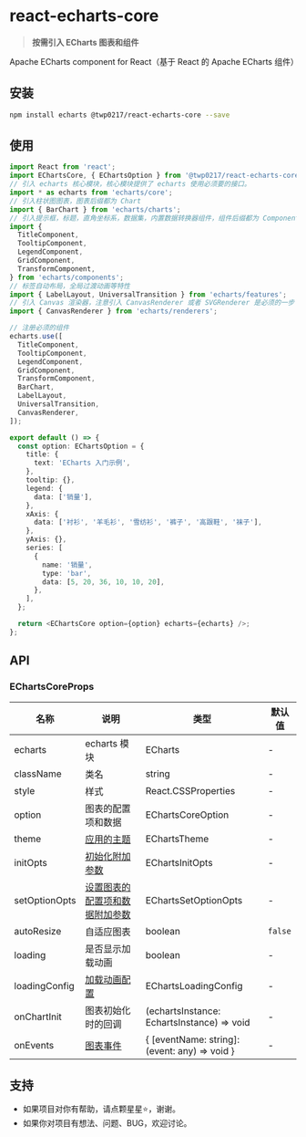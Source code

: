 # react-echarts-core

> **按需引入 ECharts 图表和组件**

Apache ECharts component for React（基于 React 的 Apache ECharts 组件）

## 安装

```bash
npm install echarts @twp0217/react-echarts-core --save
```

## 使用

```typescript
import React from 'react';
import EChartsCore, { EChartsOption } from '@twp0217/react-echarts-core';
// 引入 echarts 核心模块，核心模块提供了 echarts 使用必须要的接口。
import * as echarts from 'echarts/core';
// 引入柱状图图表，图表后缀都为 Chart
import { BarChart } from 'echarts/charts';
// 引入提示框，标题，直角坐标系，数据集，内置数据转换器组件，组件后缀都为 Component
import {
  TitleComponent,
  TooltipComponent,
  LegendComponent,
  GridComponent,
  TransformComponent,
} from 'echarts/components';
// 标签自动布局，全局过渡动画等特性
import { LabelLayout, UniversalTransition } from 'echarts/features';
// 引入 Canvas 渲染器，注意引入 CanvasRenderer 或者 SVGRenderer 是必须的一步
import { CanvasRenderer } from 'echarts/renderers';

// 注册必须的组件
echarts.use([
  TitleComponent,
  TooltipComponent,
  LegendComponent,
  GridComponent,
  TransformComponent,
  BarChart,
  LabelLayout,
  UniversalTransition,
  CanvasRenderer,
]);

export default () => {
  const option: EChartsOption = {
    title: {
      text: 'ECharts 入门示例',
    },
    tooltip: {},
    legend: {
      data: ['销量'],
    },
    xAxis: {
      data: ['衬衫', '羊毛衫', '雪纺衫', '裤子', '高跟鞋', '袜子'],
    },
    yAxis: {},
    series: [
      {
        name: '销量',
        type: 'bar',
        data: [5, 20, 36, 10, 10, 20],
      },
    ],
  };

  return <EChartsCore option={option} echarts={echarts} />;
};
```

## API

### EChartsCoreProps

| 名称          | 说明                                                                                               | 类型                                          | 默认值  |
| ------------- | -------------------------------------------------------------------------------------------------- | --------------------------------------------- | ------- |
| echarts       | echarts 模块                                                                                       | ECharts                                       | -       |
| className     | 类名                                                                                               | string                                        | -       |
| style         | 样式                                                                                               | React.CSSProperties                           | -       |
| option        | 图表的配置项和数据                                                                                 | EChartsCoreOption                             | -       |
| theme         | [应用的主题](https://echarts.apache.org/zh/api.html#echarts.init)                                  | EChartsTheme                                  | -       |
| initOpts      | [初始化附加参数](https://echarts.apache.org/zh/api.html#echarts.init)                              | EChartsInitOpts                               | -       |
| setOptionOpts | [设置图表的配置项和数据附加参数](https://echarts.apache.org/zh/api.html#echartsInstance.setOption) | EChartsSetOptionOpts                          | -       |
| autoResize    | 自适应图表                                                                                         | boolean                                       | `false` |
| loading       | 是否显示加载动画                                                                                   | boolean                                       | -       |
| loadingConfig | [加载动画配置](https://echarts.apache.org/zh/api.html#echartsInstance.showLoading)                 | EChartsLoadingConfig                          | -       |
| onChartInit   | 图表初始化时的回调                                                                                 | (echartsInstance: EchartsInstance) => void    | -       |
| onEvents      | [图表事件](https://echarts.apache.org/zh/api.html#events)                                          | { [eventName: string]: (event: any) => void } | -       |

## 支持

- 如果项目对你有帮助，请点颗星星:star:，谢谢。
- 如果你对项目有想法、问题、BUG，欢迎讨论。
